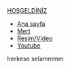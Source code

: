 
<html lang="tr">
<head>
    <meta charset="UTF-8">
    <meta http-equiv="X-UA-Compatible" content="IE=edge">
    <meta name="viewport" content="width=device-width, initial-scale=1.0">
    <title>ROCK REİS</title>
    <link rel="stylesheet" href="style.css">
</head>
<body>
  <div class="container">
      <div class="navbar">
          <div class="logo">
              <a href="#">HOŞGELDİNİZ</a>
          </div>
          <uL>
              <li><a href="index">Ana sayfa</a></li>
              <li><a href="#">Mert</a></li>
              <li><a href="#">Resim/Video</a></li>
              <li><a href="index2">Youtube</a></li>
          </uL>
      </div>
  </div>
    herkese selammmm
</body>
</html>
